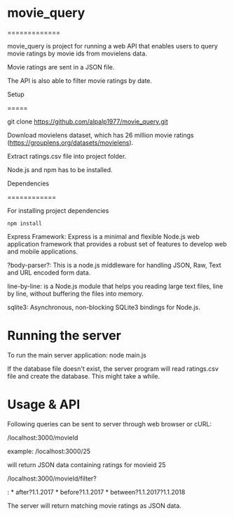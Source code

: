 # movie_query
=============

movie_query is project for running a web API that enables users to query movie ratings by movie ids from movielens data.

Movie ratings are sent in a JSON file.

The API is also able to filter movie ratings by date.

Setup

=====

git clone https://github.com/alpalp1977/movie_query.git

Download movielens dataset, which has 26 million movie ratings (https://grouplens.org/datasets/movielens).

Extract ratings.csv file into project folder.

Node.js and npm has to be installed.

Dependencies

============

For installing project dependencies

	npm install

Express Framework: Express is a minimal and flexible Node.js web application framework that provides a robust set of features to develop web and mobile applications.
	
?body-parser?: This is a node.js middleware for handling JSON, Raw, Text and URL encoded form data.
	
line-by-line: is a Node.js module that helps you reading large text files, line by line, without buffering the files into memory.

sqlite3: Asynchronous, non-blocking SQLite3 bindings for Node.js.

Running the server
==================
To run the main server application:
	node main.js

If the database file doesn't exist, the server program will read ratings.csv file and create the database. This might take a while.

Usage & API
===========
Following queries can be sent to server through web browser or cURL:

/localhost:3000/movieId

example: /localhost:3000/25

will return JSON data containing ratings for movieid 25

/localhost:3000/movieId/filter?<date>

<date>: 
	* after?1.1.2017
	* before?1.1.2017
	* between?1.1.2017?1.1.2018
	
The server will return matching movie ratings as JSON data.

